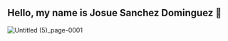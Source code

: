 ## Hello, my name is Josue Sanchez Dominguez 👋

<!--
**Josue-SD/Josue-SD** is a ✨ _special_ ✨ repository because its `README.md` (this file) appears on your GitHub profile.

Here are some ideas to get you started:

- 🔭 I’m currently working on ...
- 🌱 I’m currently learning ...
- 👯 I’m looking to collaborate on ...
- 🤔 I’m looking for help with ...
- 💬 Ask me about ...
- 📫 How to reach me: ...
- 😄 Pronouns: ...
- ⚡ Fun fact: ...
-->

![Untitled (5)_page-0001](https://github.com/user-attachments/assets/aa5563a5-0216-443f-8eae-0b50cec449f3)
